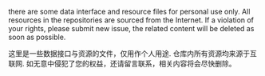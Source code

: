there are some data interface and resource files for personal use only. 
All resources in the repositories are sourced from the Internet. 
If a violation of your rights, please submit new issue, the related content will be deleted as soon as possible.

这里是一些数据接口与资源的文件，仅用作个人用途.
仓库内所有资源均来源于互联网.
如无意中侵犯了您的权益，还请留言联系，相关内容将会尽快删除。
